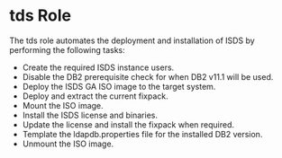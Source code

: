 # tds Role
The tds role automates the deployment and installation of ISDS by performing the following tasks:
- Create the required ISDS instance users.
- Disable the DB2 prerequisite check for when DB2 v11.1 will be used.
- Deploy the ISDS GA ISO image to the target system.
- Deploy and extract the current fixpack.
- Mount the ISO image.
- Install the ISDS license and binaries.
- Update the license and install the fixpack when required.
- Template the ldapdb.properties file for the installed DB2 version.
- Unmount the ISO image.
